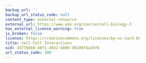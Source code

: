 ```yaml
---
backup_url: ''
backup_url_status_code: null
content_type: external-resource
external_url: https://www.edx.org/course/cell-biology-3
has_external_license_warning: true
is_broken: false
license: https://creativecommons.org/licenses/by-nc-sa/4.0/
title: Cell-Cell Interactions
uid: 3477bbb8-48f1-4032-b808-d8108f4a2bf6
url_status_code: 200
---
```


